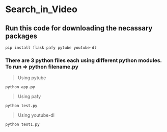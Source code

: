 # Search_in_Video

## Run this code for downloading the necassary packages
```
pip install flask pafy pytube youtube-dl
```

### There are 3 python files each using different python modules. To run => python filename.py

> Using pytube
```
python app.py
```
> Using pafy
```
python test.py
```
> Using youtube-dl
```
python test1.py
```
